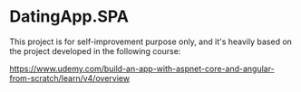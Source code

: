 # DatingApp.SPA

This project is for self-improvement purpose only, and it's heavily based on the project developed in the following course:

https://www.udemy.com/build-an-app-with-aspnet-core-and-angular-from-scratch/learn/v4/overview
